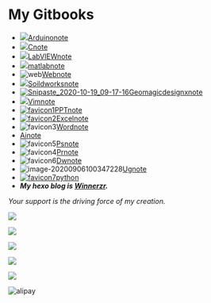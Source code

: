 # My Gitbooks

- ![](https://gitee.com/zr001/writeimges/raw/master/icons/favicon1.png)[Arduinonote](https://winnerzr01.github.io/Arduinonote/#)
- ![](https://gitee.com/zr001/writeimges/raw/master/icons/favicon2.png)[Cnote](https://winnerzr01.github.io/Cnote/)
- ![](https://gitee.com/zr001/writeimges/raw/master/icons/favicon4.png)[LabVIEWnote](https://winnerzr01.github.io/labviewnote/)
- ![](https://gitee.com/zr001/writeimges/raw/master/icons/favicon5.png)[matlabnote](https://winnerzr01.github.io/matlabnote/)
- ![web](https://gitee.com/zr001/writeimges/raw/master/images/web.png)[Webnote](https://winnerzr01.github.io/webnote/)
- ![](https://gitee.com/zr001/writeimges/raw/master/icons/favicon7.png)[Soildworksnote](https://winnerzr01.github.io/Soildworksnote/)
- [![Snipaste_2020-10-19_09-17-16](https://gitee.com/zr001/writeimges/raw/master/img/Snipaste_2020-10-19_09-17-16.png)Geomagicdesignxnote](https://winnerzr01.github.io/Geomagicdesignx/)
- ![](https://gitee.com/zr001/writeimges/raw/master/icons/favicon9.png)[Vimnote](https://winnerzr01.github.io/vimnote/)
- [![favicon1](https://gitee.com/zr001/writeimges/raw/master/images/favicon1.png)PPTnote](https://winnerzr01.github.io/PPTnote/)
- [![favicon2](https://gitee.com/zr001/writeimges/raw/master/images/favicon2.png)Excelnote](https://winnerzr01.github.io/Excelnote/)
- ![favicon3](https://gitee.com/zr001/writeimges/raw/master/images/favicon3.png)[Wordnote](https://winnerzr01.github.io/Wordnote/)
- [Ainote]()
- ![favicon5](https://gitee.com/zr001/writeimges/raw/master/images/favicon5.png)[Psnote](https://winnerzr01.github.io/Psnote/)
- ![favicon4](https://gitee.com/zr001/writeimges/raw/master/images/favicon4.png)[Prnote](https://winnerzr01.github.io/Prnote/)
- ![favicon6](https://gitee.com/zr001/writeimges/raw/master/images/favicon6.png)[Dwnote](https://winnerzr01.github.io/Dwnote/)
- ![image-20200906100347228](https://gitee.com/zr001/writeimges/raw/master/images/image-20200906100347228.png)[Ugnote](https://winnerzr01.github.io/Ugnote/)
- [![favicon7](https://gitee.com/zr001/writeimges/raw/master/images/favicon7.png)python](https://winnerzr01.github.io/pythonnote/)
- ***My hexo blog is [Winnerzr](https://zr001.gitee.io/zr001/).***

*Your support is the driving force of my creation.*

![](https://img.shields.io/badge/微信公众号-笑蕊科技-brightgreen)

![](https://gitee.com/zr001/writeimges/raw/master/img/WeChatgzh.jpg)

![](https://img.shields.io/badge/%E5%BE%AE%E4%BF%A1-%E6%94%AF%E4%BB%98-blue)

![](https://gitee.com/zr001/writeimges/raw/master/img/wechat.gif)

![](https://img.shields.io/badge/%E6%94%AF%E4%BB%98%E5%AE%9D-%E6%94%AF%E4%BB%98-blue)

![alipay](https://gitee.com/zr001/my-picture-bed/raw/master/alipay.gif)